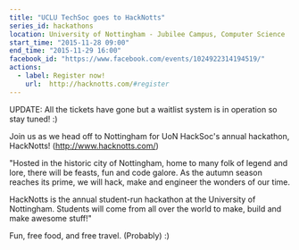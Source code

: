 ```yaml
---
title: "UCLU TechSoc goes to HackNotts"
series_id: hackathons
location: University of Nottingham - Jubilee Campus, Computer Science 
start_time: "2015-11-28 09:00"
end_time: "2015-11-29 16:00"
facebook_id: "https://www.facebook.com/events/1024922314194519/"
actions:
  - label: Register now!
    url:  http://hacknotts.com/#register
---
```


UPDATE: All the tickets have gone but a waitlist system is in operation so stay tuned! :)

Join us as we head off to Nottingham for UoN HackSoc's annual hackathon, HackNotts! (<http://www.hacknotts.com/>)

"Hosted in the historic city of Nottingham, home to many folk of legend and lore, there will be feasts, fun and code galore. As the autumn season reaches its prime, we will hack, make and engineer the wonders of our time.

HackNotts is the annual student-run hackathon at the University of Nottingham. Students will come from all over the world to make, build and make awesome stuff!"

Fun, free food, and free travel. (Probably) :)
